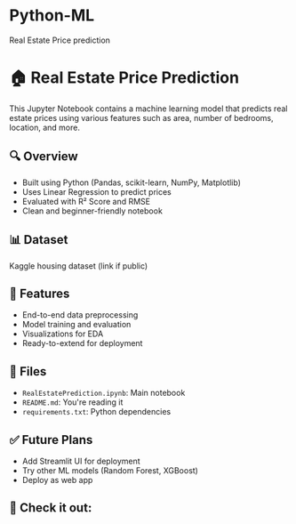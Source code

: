 # Python-ML
Real Estate Price prediction

# 🏠 Real Estate Price Prediction

This Jupyter Notebook contains a machine learning model that predicts real estate prices using various features such as area, number of bedrooms, location, and more.

## 🔍 Overview
- Built using Python (Pandas, scikit-learn, NumPy, Matplotlib)
- Uses Linear Regression to predict prices
- Evaluated with R² Score and RMSE
- Clean and beginner-friendly notebook

## 📊 Dataset
Kaggle housing dataset (link if public)

## 🚀 Features
- End-to-end data preprocessing
- Model training and evaluation
- Visualizations for EDA
- Ready-to-extend for deployment

## 📁 Files
- `RealEstatePrediction.ipynb`: Main notebook
- `README.md`: You're reading it
- `requirements.txt`: Python dependencies

## ✅ Future Plans
- Add Streamlit UI for deployment
- Try other ML models (Random Forest, XGBoost)
- Deploy as web app



## 📎 Check it out:
